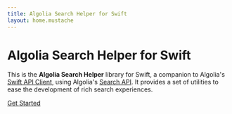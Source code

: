 ```yaml
---
title: Algolia Search Helper for Swift
layout: home.mustache
---
```


# Algolia Search Helper for Swift

This is the **Algolia Search Helper** library for Swift, a companion to Algolia's [Swift API Client](https://github.com/algolia/algoliasearch-client-swift), using Algolia's [Search API](https://www.algolia.com/). It provides a set of utilities to ease the development of rich search experiences.

<a href="guide/index.html" class="btn btn-cta">Get Started</a>
